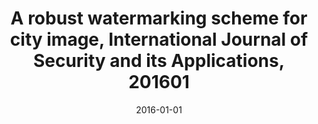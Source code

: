---
title: A robust watermarking scheme for city image, International Journal of Security and its Applications, 201601
doi : https://www.researchgate.net/publication/296916341_A_Robust_Watermarking_Scheme_for_City_Image
date: 2016-01-01
category: paper
---